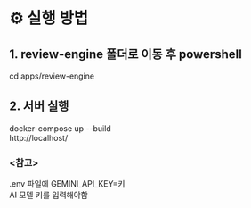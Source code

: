 # ⚙️ 실행 방법

## 1. review-engine 폴더로 이동 후 powershell
cd apps/review-engine

## 2. 서버 실행
docker-compose up --build\
http://localhost/

### <참고>
.env 파일에 GEMINI_API_KEY=키\
AI 모델 키를 입력해야함
